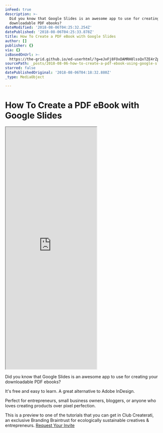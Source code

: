 ```yaml
---
inFeed: true
description: >-
  Did you know that Google Slides is an awesome app to use for creating your
  downloadable PDF ebooks?
dateModified: '2018-08-06T04:25:32.254Z'
datePublished: '2018-08-06T04:25:33.878Z'
title: How To Create a PDF eBook with Google Slides
author: []
publisher: {}
via: {}
isBasedOnUrl: >-
  https://the-grid.github.io/ed-userhtml/?g=eJxFj8FOxDAMRH8lssQxTZE4rZpKSHDgAP9gEu82KE0qx91Svp60XZbjWJ43M11xHCZRhZ2FQWQqJ2MuuXE-Ndecp4grcePyaLAUkmL-j18F-s4c_r4LZ8aRFMaYFws4y_4GysVqtHANnrI-nNrlJBgSsbrTQHkUvD28eQsfP89P7y-vFg6kMKYyIVNyqwXhmUAVWSNZGPFbL8HLcHps2wdQqfaogX_kvdeNcp5jrIWJ0p2x7Qa1oLhByzrRpmaOumbhWDa1Az4ze2ILbbU4zjGGdLGQMvSqM8f2_hdcxnYD
sourcePath: _posts/2018-08-06-how-to-create-a-pdf-ebook-using-google-slides.md
starred: false
datePublishedOriginal: '2018-08-06T04:18:32.880Z'
_type: MediaObject

---
```

# How To Create a PDF eBook with Google Slides

<iframe src="https://the-grid.github.io/ed-userhtml/?g=eJxFj8FOxDAMRH8lssQxTZE4rZpKSHDgAP9gEu82KE0qx91Svp60XZbjWJ43M11xHCZRhZ2FQWQqJ2MuuXE-Ndecp4grcePyaLAUkmL-j18F-s4c_r4LZ8aRFMaYFws4y_4GysVqtHANnrI-nNrlJBgSsbrTQHkUvD28eQsfP89P7y-vFg6kMKYyIVNyqwXhmUAVWSNZGPFbL8HLcHps2wdQqfaogX_kvdeNcp5jrIWJ0p2x7Qa1oLhByzrRpmaOumbhWDa1Az4ze2ILbbU4zjGGdLGQMvSqM8f2_hdcxnYD" height="800" style=""></iframe>

Did you know that Google Slides is an awesome app to use for creating your downloadable PDF ebooks?

It's free and easy to learn. A great alternative to Adobe InDesign.

Perfect for entrepreneurs, small business owners, bloggers, or anyone who loves creating products over pixel perfection.

This is a preview to one of the tutorials that you can get in Club Createrati, an exclusive Branding Braintrust for ecologically sustainable creatives & entrepreneurs.
[Request Your Invite][0]

[0]: http://createrati.com/invite
